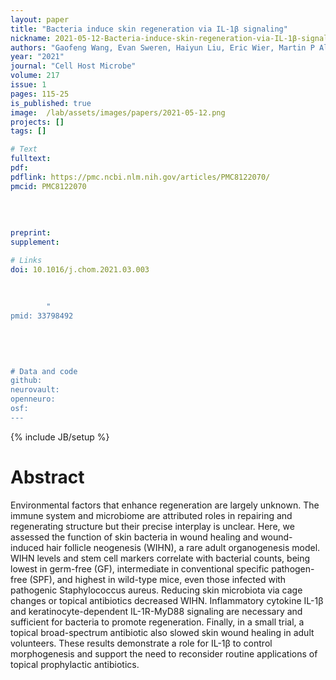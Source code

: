 ```yaml
---
layout: paper
title: "Bacteria induce skin regeneration via IL-1β signaling"
nickname: 2021-05-12-Bacteria-induce-skin-regeneration-via-IL-1β-signaling
authors: "Gaofeng Wang, Evan Sweren, Haiyun Liu, Eric Wier, Martin P Alphonse, Ruosi Chen, Nasif Islam, Ang Li, Yingchao Xue, Junjie Chen, Seungman Park, Yun Chen, Sam Lee, Yu Wang, Saifeng Wang, Nate K Archer, William Andrews, Maureen A Kane, Erika Dare, Sashank K Reddy, Zhiqi Hu, Elizabeth A Grice, Lloyd S Miller, Luis A Garza"
year: "2021"
journal: "Cell Host Microbe"
volume: 217
issue: 1
pages: 115-25
is_published: true
image:  /lab/assets/images/papers/2021-05-12.png
projects: []
tags: []

# Text
fulltext:
pdf:
pdflink: https://pmc.ncbi.nlm.nih.gov/articles/PMC8122070/
pmcid: PMC8122070
        
        
        
        
preprint:
supplement:

# Links
doi: 10.1016/j.chom.2021.03.003
        
        
        
        "
pmid: 33798492
        
        
        
        

# Data and code
github:
neurovault:
openneuro:
osf:
---
```

{% include JB/setup %}

# Abstract

Environmental factors that enhance regeneration are largely unknown. The immune system and microbiome are attributed roles in repairing and regenerating structure but their precise interplay is unclear. Here, we assessed the function of skin bacteria in wound healing and wound-induced hair follicle neogenesis (WIHN), a rare adult organogenesis model. WIHN levels and stem cell markers correlate with bacterial counts, being lowest in germ-free (GF), intermediate in conventional specific pathogen-free (SPF), and highest in wild-type mice, even those infected with pathogenic Staphylococcus aureus. Reducing skin microbiota via cage changes or topical antibiotics decreased WIHN. Inflammatory cytokine IL-1β and keratinocyte-dependent IL-1R-MyD88 signaling are necessary and sufficient for bacteria to promote regeneration. Finally, in a small trial, a topical broad-spectrum antibiotic also slowed skin wound healing in adult volunteers. These results demonstrate a role for IL-1β to control morphogenesis and support the need to reconsider routine applications of topical prophylactic antibiotics. 
